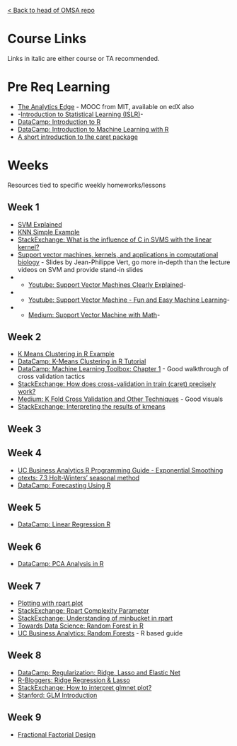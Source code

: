 [< Back to head of OMSA repo](README.md)

# Course Links

Links in italic are either course or TA recommended.

# Pre Req Learning

- [The Analytics Edge](https://ocw.mit.edu/courses/sloan-school-of-management/15-071-the-analytics-edge-spring-2017/) - MOOC from MIT, available on edX also
- -[Introduction to Statistical Learning (ISLR)](http://faculty.marshall.usc.edu/gareth-james/ISL/ISLR%20Seventh%20Printing.pdf)-
- [DataCamp: Introduction to R](https://www.datacamp.com/courses/free-introduction-to-r)
- [DataCamp: Introduction to Machine Learning with R](https://campus.datacamp.com/courses/introduction-to-machine-learning-with-r/)
- [A short introduction to the caret package](https://cran.csiro.au/web/packages/caret/vignettes/caret.html)

# Weeks

Resources tied to specific weekly homeworks/lessons

## Week 1

- [SVM Explained](https://static1.squarespace.com/static/58851af9ebbd1a30e98fb283/t/58902fbae4fcb5398aeb7505/1485844411772/SVM+Explained.pdf)
- [KNN Simple Example](http://rstudio-pubs-static.s3.amazonaws.com/24844_335efcfc09954ad99c4e05d9548ed2ad.html)
- [StackExchange: What is the influence of C in SVMS with the linear kernel?](https://stats.stackexchange.com/questions/31066/what-is-the-influence-of-c-in-svms-with-linear-kernel)
- [Support vector machines, kernels, and applications in computational biology](http://members.cbio.mines-paristech.fr/~jvert/talks/110401mines/mines.pdf) - Slides by Jean-Philippe Vert, go more in-depth than the lecture videos on SVM and provide stand-in slides 
- - [Youtube: Support Vector Machines Clearly Explained](https://www.youtube.com/watch?v=efR1C6CvhmE)-
- - [Youtube: Support Vector Machine - Fun and Easy Machine Learning](https://www.youtube.com/watch?v=Y6RRHw9uN9o)-
- - [Medium: Support Vector Machine with Math](https://medium.com/deep-math-machine-learning-ai/chapter-3-support-vector-machine-with-math-47d6193c82be)-

## Week 2 

- [K Means Clustering in R Example](http://www.learnbymarketing.com/tutorials/k-means-clustering-in-r-example/)
- [DataCamp: K-Means Clustering in R Tutorial](https://www.datacamp.com/community/tutorials/k-means-clustering-r)
- [DataCamp: Machine Learning Toolbox: Chapter 1](https://campus.datacamp.com/courses/machine-learning-toolbox/regression-models-fitting-them-and-evaluating-their-performance?ex=1) - Good walkthrough of cross validation tactics
- [StackExchange: How does cross-validation in train (caret) precisely work?](https://stats.stackexchange.com/questions/219154/how-does-cross-validation-in-train-caret-precisely-work)
- [Medium: K Fold Cross Validation and Other Techniques](https://medium.com/datadriveninvestor/k-fold-and-other-cross-validation-techniques-6c03a2563f1e) - Good visuals
- [StackExchange: Interpreting the results of kmeans](https://stats.stackexchange.com/questions/48520/interpreting-result-of-k-means-clustering-in-r)

## Week 3

## Week 4
- [UC Business Analytics R Programming Guide - Exponential Smoothing](http://uc-r.github.io/ts_exp_smoothing)
- [otexts: 7.3 Holt-Winters’ seasonal method](https://otexts.com/fpp2/holt-winters.html)
- [DataCamp: Forecasting Using R](https://www.datacamp.com/courses/forecasting-using-r)

## Week 5

- [DataCamp: Linear Regression R](https://www.datacamp.com/community/tutorials/linear-regression-R)

## Week 6

- [DataCamp: PCA Analysis in R](https://www.datacamp.com/community/tutorials/pca-analysis-r)

## Week 7

- [Plotting with rpart.plot](http://www.milbo.org/rpart-plot/prp.pdf)
- [StackExchange: Rpart Complexity Parameter](https://stats.stackexchange.com/questions/117908/rpart-complexity-parameter-confusion)
- [StackExchange: Understanding of minbucket in rpart](https://stackoverflow.com/questions/29620619/understanding-of-minbucket-function-in-cart-model-using-r)
- [Towards Data Science: Random Forest in R](https://towardsdatascience.com/random-forest-in-r-f66adf80ec9)
- [UC Business Analytics: Random Forests](https://uc-r.github.io/random_forests) - R based guide

## Week 8

- [DataCamp: Regularization: Ridge, Lasso and Elastic Net](https://www.datacamp.com/community/tutorials/tutorial-ridge-lasso-elastic-net)
- [R-Bloggers: Ridge Regression & Lasso](https://www.r-bloggers.com/ridge-regression-and-the-lasso/)
- [StackExchange: How to interpret glmnet plot?](https://stats.stackexchange.com/questions/253963/how-to-interpret-cv-glmnet-plot)
- [Stanford: GLM Introduction](https://web.stanford.edu/~hastie/glmnet/glmnet_alpha.html)

## Week 9

- [Fractional Factorial Design](https://www.r-bloggers.com/fractional-factorial-designs-using-frf2/)
